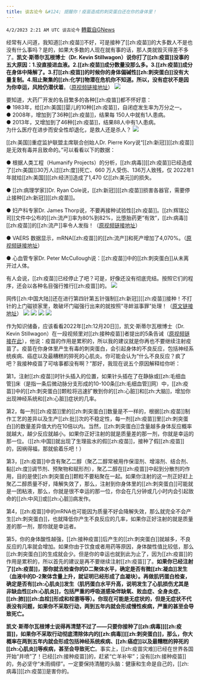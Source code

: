 ```yaml
---
title: 谈古论今 &#124; 提醒你！疫苗造成的刺突蛋白还在你的身体里！
---
```

`4/2/2023 2:21 AM UTC 谈古论今` [轉載自GNews](https://gnews.org/articles/1066219)

经常有人问道，我知道[[zh:疫苗]]不好，可是接种了[[zh:疫苗]]的大多数人不是也没有什么事吗？是的，如果大多数的人现在就有事的话，那人类就毁灭得差不多了。**凯文·斯蒂尔瓦根博士（Dr. Kevin Stillwagon）说你打了[[zh:疫苗]]没事的五大原因：1.没直接进血液。2.[[zh:疫苗]]成分数量没那么多。3.[[zh:疫苗]]成分在身体中降解了。3.打[[zh:疫苗]]的时候你的身体偏碱性[[zh:刺突蛋白]]没有大量复制。4.阻止聚集的[[zh:化学]]物潜在危机你不知道。所以，没有症状不是因为你幸运，风险仍潜伏着**。（[原视频链接地址](https://twitter.com/Freda8991/status/1641874343251804161?s=20)）
![](https://i.imgur.com/qkumHT9.png)

要知道，大药厂开发的名目繁多的各种[[zh:疫苗]]都不怀好意：  
● 1983年，给[[zh:美国]]婴儿的10种[[zh:疫苗]]，自闭症发生率为万分之一。  
● 2008年，增加到了36种[[zh:疫苗]]，结果每 150人中就有1人患病。  
● 2013年，又增加到了46种[[zh:疫苗]]，结果88人中有1人患病。  
为什么医疗在进步而安全性却退化，是救人还是杀人？
![](https://i.imgur.com/QVQdNNf.png)

[[zh:美国]]重症监护联盟主席联合创始人Dr. Pierre Kory说“[[zh:新冠]][[zh:疫苗]]是无效有毒并且致命的。”可以看看以下的数据：

● 根据人类工程（Humanify Projects）的分析，[[zh:病毒]][[zh:疫苗]]已经造成了[[zh:美国]]30万人过[[zh:度]]死亡、660 万人受伤、136万人致残，仅 2022年1年就给[[zh:美国]][[zh:经济]]造成了1,470 亿[[zh:美元]]的损失。

● [[zh:病理学家]]Dr. Ryan Cole说，[[zh:新冠]][[zh:疫苗]]损害各器官，需要停止接种[[zh:新冠]][[zh:疫苗]]。

● 妇产科专家Dr. James Thorp说，不要再接种试验性[[zh:疫苗]]。[[zh:辉瑞公司]]文件中公布的[[zh:流产]]率为80%到82%，比堕胎药更“有效”，[[zh:病毒]][[zh:疫苗]]的[[zh:流产]]率令人发指！（[原视频链接地址](https://twitter.com/Baoliaogeming64/status/1642226474790047745?s=20)）

● VAERS 数据显示，mRNA[[zh:疫苗]]的[[zh:流产]]和死产增加了4,070%。（[原视频链接地址](https://twitter.com/wenbei2022/status/1640196460787691520?s=20)）

● 心血管专家Dr. Peter McCullough说：[[zh:疫苗]]中的[[zh:刺突蛋白]]从未离开过人体。

有人会说，[[zh:疫苗]]已经停止了吧？可是，好像还没有彻底完结。按照它们的程序，还会以各种名目强行推行[[zh:疫苗]]的。
![](https://i.imgur.com/Hu3Av4K.jpg)

网传[[zh:中国大陆]]还在进行第四针第五针强制[[zh:新冠]][[zh:疫苗]]接种！不打针的上门磁锁家里，敢破坏门磁强行出来的就按照“寻衅滋事罪”处理！（[原文链接地址](https://twitter.com/Daxiong45933339/status/1641623973732687873)）
![](https://i.imgur.com/9rkIcaT.jpg)
![](https://i.imgur.com/EA9iGlz.jpg)
![](https://i.imgur.com/2l2U1Rw.jpg)
![](https://i.imgur.com/Bo7DzsP.jpg)

作为知识储备，应该看看2022年[[zh:12月20日]]，凯文·斯蒂尔瓦根博士（Dr. Kevin Stillwagon）在一段视频里对[[zh:接种疫苗]]者提出的5条告诫（[原视频链接在此](https://gettr.com/post/p22uct7303e)），他说：疫苗的作用是累积的，所以我的建议就是你再也不要继续注射疫苗了。疫苗在你身体里产生有毒的刺突蛋白，会引起身体的不良反应，包括神经系统疾病、癌症以及最糟糕的猝死的心肌炎。你可能会认为“什么不良反应？疯了吧？我接种疫苗了可啥事都没有啊？”那好，我现在说五个原因解释给你听：

第1，注射[[zh:疫苗]]时针头插入的位置，如果针头插在了在静脉或[[zh:毛细血管]]床（是指一条后微动脉分支形成的10-100条[[zh:毛细血管]]网）中，[[zh:疫苗]]中的[[zh:刺突蛋白]]颗粒将迅速扩散到你的[[zh:心脏]]和[[zh:大脑]]，增加你出现神经系统和[[zh:心脏]]症状的几率。

第2，每一剂[[zh:疫苗]]里的[[zh:刺突蛋白]]数量是不一样的，根据[[zh:疫苗]]制作工艺的差异以及生产[[zh:批]]次的不稳定性，每一剂[[zh:疫苗]]里[[zh:刺突蛋白]]的数量差异值大约在10倍以内。当然，[[zh:刺突蛋白]]含量越多身体反应概率就越大，越少反应就越小。如果你正好注射的就是质量差的那一剂，你就是幸运的那一位。（[[zh:中国]]就出现了生理盐水的假[[zh:疫苗]]，接种了假[[zh:疫苗]]的，因祸得福，那就偷着乐吧！）

第3，[[zh:疫苗]]中含有聚乙二醇（聚乙二醇常被用作保湿剂、增溶剂、结合剂、黏[[zh:度]]调节剂、预聚物和赋形剂），聚乙二醇在[[zh:疫苗]]中起到分散剂的作用，目的是使[[zh:刺突蛋白]]颗粒不要粘聚在一起。如果你注射的这一剂正好赶上聚乙二醇质量不好，降解失效了，那么，注射到你身体里的[[zh:刺突蛋白]]可能就是一团粘液，那么，你就是很不幸运的那一位，你会在几分钟或几小时内会引起致命的[[zh:中风]]或[[zh:心脏]]病发作。

第4，[[zh:疫苗]]中的mRNA也可能因为质量不好会降解失效，那么就完全不会产生[[zh:刺突蛋白]]，也就降低你产生不良反应的几率，如果你正好注射的就是质量差的那一剂，那你就是幸运者。

第5，你的身体酸性越强，[[zh:接种疫苗]]后产生的[[zh:刺突蛋白]]就越多，不良反应的几率就会增加。如果你由于饮食或者用药等原因，身体酸性值比较低，那么[[zh:刺突蛋白]]的生成就会少。但是你的幸运也就到此为止了，因为[[zh:疫苗]]的作用是累积的，所以首先的建议是再不要继续注射[[zh:疫苗]]了。**如果你已经注射了[[zh:疫苗]]，那你就去检查你的D二聚体水平，确定是否有微[[zh:凝血]]发生（血液中的D-2聚体含量上升，就证明已经形成了血凝块）。再做肌钙蛋白检查，确定是否有[[zh:心肌炎]]发生（肌钙蛋白水平升高，说明发生了心肌损伤尤其是非缺血性[[zh:心肌炎]]，包括严重的呼吸道感染伴缺氧、败血症、全身炎症、[[zh:肺]][[zh:血栓]]形成和栓塞等等）。你现在可能是无症状的，但是无症状不代表没有问题，如果你不采取行动，两到五年内就会形成慢性疾病，严重的甚至会导致死亡。**

**凯文·斯蒂尔瓦根博士说得再清楚不过了——只要你接种了[[zh:病毒]][[zh:疫苗]]，如果你不采取行动彻底清除体内的[[zh:病毒]][[zh:刺突蛋白]]，那么，你大概率在两到五年内就会形成包括神经系统疾病、[[zh:癌症]]以及最糟糕的猝死的[[zh:心肌炎]]等疾病，甚至会导致死亡**。事实上，[[zh:疫苗灾难]]已经在世界各国开始“井喷”了！已经[[zh:接种疫苗]]的，赶紧“亡羊补牢”；没有[[zh:接种疫苗]]的，务必坚守“未雨绸缪”。一定要保持清醒的头脑：健康和生命是自己的，[[zh:病毒]][[zh:疫苗]]是害你的。
